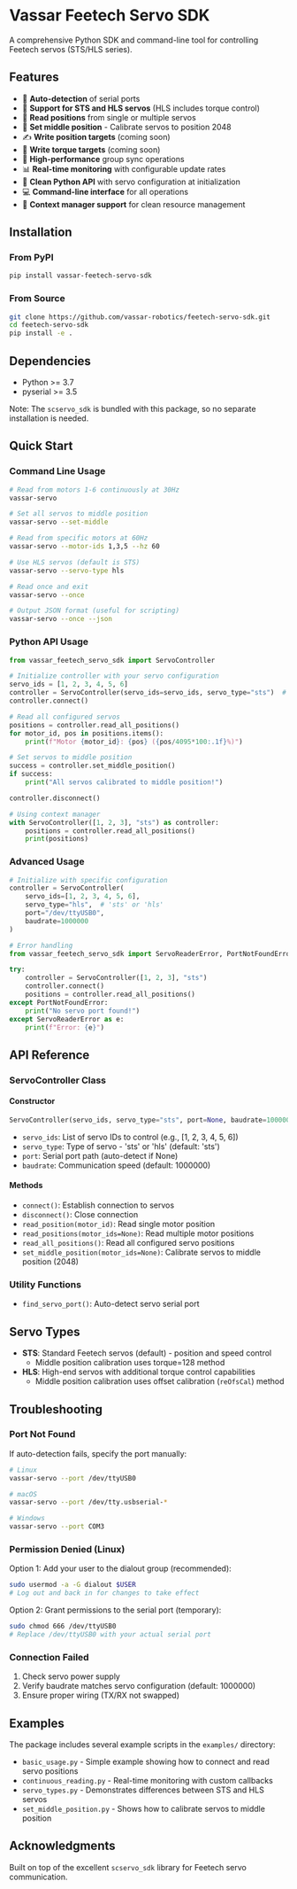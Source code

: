 # Vassar Feetech Servo SDK

A comprehensive Python SDK and command-line tool for controlling Feetech servos (STS/HLS series).

## Features

- 🔌 **Auto-detection** of serial ports
- 🎯 **Support for STS and HLS servos** (HLS includes torque control)
- 📖 **Read positions** from single or multiple servos  
- 🎯 **Set middle position** - Calibrate servos to position 2048
- ✍️ **Write position targets** (coming soon)
- 💪 **Write torque targets** (coming soon)
- 🚀 **High-performance** group sync operations
- 📊 **Real-time monitoring** with configurable update rates
- 🐍 **Clean Python API** with servo configuration at initialization
- 💻 **Command-line interface** for all operations
- 🔧 **Context manager support** for clean resource management

## Installation

### From PyPI

```bash
pip install vassar-feetech-servo-sdk
```

### From Source

```bash
git clone https://github.com/vassar-robotics/feetech-servo-sdk.git
cd feetech-servo-sdk
pip install -e .
```

## Dependencies

- Python >= 3.7
- pyserial >= 3.5

Note: The `scservo_sdk` is bundled with this package, so no separate installation is needed.

## Quick Start

### Command Line Usage

```bash
# Read from motors 1-6 continuously at 30Hz
vassar-servo

# Set all servos to middle position
vassar-servo --set-middle

# Read from specific motors at 60Hz
vassar-servo --motor-ids 1,3,5 --hz 60

# Use HLS servos (default is STS)
vassar-servo --servo-type hls

# Read once and exit
vassar-servo --once

# Output JSON format (useful for scripting)
vassar-servo --once --json
```

### Python API Usage

```python
from vassar_feetech_servo_sdk import ServoController

# Initialize controller with your servo configuration
servo_ids = [1, 2, 3, 4, 5, 6]
controller = ServoController(servo_ids=servo_ids, servo_type="sts")  # or "hls"
controller.connect()

# Read all configured servos
positions = controller.read_all_positions()
for motor_id, pos in positions.items():
    print(f"Motor {motor_id}: {pos} ({pos/4095*100:.1f}%)")

# Set servos to middle position
success = controller.set_middle_position()
if success:
    print("All servos calibrated to middle position!")

controller.disconnect()

# Using context manager
with ServoController([1, 2, 3], "sts") as controller:
    positions = controller.read_all_positions()
    print(positions)
```

### Advanced Usage

```python
# Initialize with specific configuration
controller = ServoController(
    servo_ids=[1, 2, 3, 4, 5, 6],
    servo_type="hls",  # 'sts' or 'hls'
    port="/dev/ttyUSB0",
    baudrate=1000000
)

# Error handling
from vassar_feetech_servo_sdk import ServoReaderError, PortNotFoundError

try:
    controller = ServoController([1, 2, 3], "sts")
    controller.connect()
    positions = controller.read_all_positions()
except PortNotFoundError:
    print("No servo port found!")
except ServoReaderError as e:
    print(f"Error: {e}")
```

## API Reference

### ServoController Class

#### Constructor

```python
ServoController(servo_ids, servo_type="sts", port=None, baudrate=1000000)
```

- `servo_ids`: List of servo IDs to control (e.g., [1, 2, 3, 4, 5, 6])
- `servo_type`: Type of servo - 'sts' or 'hls' (default: 'sts')
- `port`: Serial port path (auto-detect if None)
- `baudrate`: Communication speed (default: 1000000)

#### Methods

- `connect()`: Establish connection to servos
- `disconnect()`: Close connection
- `read_position(motor_id)`: Read single motor position
- `read_positions(motor_ids=None)`: Read multiple motor positions
- `read_all_positions()`: Read all configured servo positions
- `set_middle_position(motor_ids=None)`: Calibrate servos to middle position (2048)

### Utility Functions

- `find_servo_port()`: Auto-detect servo serial port

## Servo Types

- **STS**: Standard Feetech servos (default) - position and speed control
  - Middle position calibration uses torque=128 method
- **HLS**: High-end servos with additional torque control capabilities
  - Middle position calibration uses offset calibration (`reOfsCal`) method

## Troubleshooting

### Port Not Found

If auto-detection fails, specify the port manually:

```bash
# Linux
vassar-servo --port /dev/ttyUSB0

# macOS
vassar-servo --port /dev/tty.usbserial-*

# Windows
vassar-servo --port COM3
```

### Permission Denied (Linux)

Option 1: Add your user to the dialout group (recommended):

```bash
sudo usermod -a -G dialout $USER
# Log out and back in for changes to take effect
```

Option 2: Grant permissions to the serial port (temporary):

```bash
sudo chmod 666 /dev/ttyUSB0
# Replace /dev/ttyUSB0 with your actual serial port
```

### Connection Failed

1. Check servo power supply
2. Verify baudrate matches servo configuration (default: 1000000)
3. Ensure proper wiring (TX/RX not swapped)

## Examples

The package includes several example scripts in the `examples/` directory:

- `basic_usage.py` - Simple example showing how to connect and read servo positions
- `continuous_reading.py` - Real-time monitoring with custom callbacks
- `servo_types.py` - Demonstrates differences between STS and HLS servos
- `set_middle_position.py` - Shows how to calibrate servos to middle position

## Acknowledgments

Built on top of the excellent `scservo_sdk` library for Feetech servo communication.